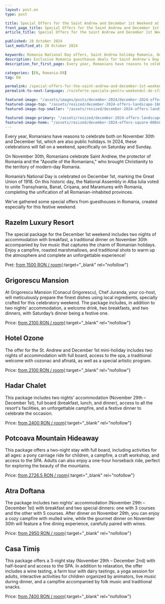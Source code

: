 ```yaml
---
layout: post.en
type: post

title: Special Offers for the Saint Andrew and December 1st Weekend at Guesthouses in Romania (2024) #up in browser, max 60 chars
front_page_title: Special Offers for the Saint Andrew and December 1st Weekend at Guesthouses in Romania (2024) #shows on the front page
article_title: Special Offers for the Saint Andrew and December 1st Weekend at Guesthouses in Romania (2024) #shows on article page

published: 28 October 2024
last_modified_at: 28 October 2024

keywords: Romania National Day offers, Saint Andrew holiday Romania, December 1st mini-holiday, Romania guesthouse deals, Romania festive weekend packages, Grigorescu Mansion, Hotel Ozone, Hadar Chalet, Potcoava Mountain Hideaway, Atra Doftana, Casa Timiș holiday package.
description: Exclusive Romania guesthouse deals for Saint Andrew's Day and National Day on November 30–December 1, 2024. Celebrate with festive packages at top destinations, including gourmet meals, spa access, and unique experiences.  #max 160 chars
description_for_first_page: Every year, Romanians have reasons to celebrate both on November 30th and December 1st, which are also public holidays. In 2024, these celebrations will fall on a weekend, specifically on Saturday and Sunday.

categories: [EN, Romania-EN]
tag: EN

permalink: /special-offers-for-the-saint-andrew-and-december-1st-weekend/
permalink-to-next-language: /ro/oferte-speciale-pentru-weekendul-de-sfantul-andrei-si-1-decembrie/

featured-image: "/assets/images/posts/december-2024/december-2024-offers-landscape.webp" # full size, poate fi empty daca featured-image-top e empty
featured-image-top: "/assets/resized/december-2024-offers-landscape-1600x900.webp" # prima poza din articol, poate fi empty
featured-image-top-smaller: "/assets/resized/december-2024-offers-landscape-800x450.webp" # 800

featured-image-primary: "/assets/resized/december-2024-offers-landscape-800x450.webp" # poza care apare pe prima pagina landscape
featured-image-home: "/assets/resized/december-2024-offers-square-800x800.webp" # poza care apare pe prima pagina square
---
```

Every year, Romanians have reasons to celebrate both on November 30th and December 1st, which are also public holidays. In 2024, these celebrations will fall on a weekend, specifically on Saturday and Sunday.

On November 30th, Romanians celebrate Saint Andrew, the protector of Romania and the "Apostle of the Romanians," who brought Christianity to the territory of modern-day Romania.

Romania’s National Day is celebrated on December 1st, marking the Great Union of 1918. On this historic day, the National Assembly in Alba Iulia voted to unite Transylvania, Banat, Crișana, and Maramureș with Romania, completing the unification of all Romanian-inhabited provinces.

We’ve gathered some special offers from guesthouses in Romania, created especially for this festive weekend.

## Razelm Luxury Resort

The special package for the December 1st weekend includes two nights of accommodation with breakfast, a traditional dinner on November 30th accompanied by live music that captures the charm of Romanian holidays. Enjoy a campfire, roasted marshmallows, and traditional shots to warm up the atmosphere and complete an unforgettable experience!

Preț: [from 1500 RON / room](https://razelmluxuryresort.ro/oferte-speciale/){:target="_blank" rel="nofollow"}

<div data-gyg-widget="auto" data-gyg-partner-id="HA6BSPM" data-gyg-cmp="1 decembrie si sfantul andrei"></div>

## Grigorescu Mansion

At Grigorescu Mansion (Conacul Grigorescu), Chef Juranda, your co-host, will meticulously prepare the finest dishes using local ingredients, specially crafted for this celebratory weekend. The package includes, in addition to two nights' accommodation, a welcome drink, two breakfasts, and two dinners, with Saturday’s dinner being a festive one.

Price: [from 2100 RON / room](https://conacul-grigorescu-terra-carpatica.pynbooking.direct/){:target="_blank" rel="nofollow"}

## Hotel Ozone

The offer for the St. Andrew and December 1st mini-holiday includes two nights of accommodation with full board, access to the spa, a traditional welcome with cozonac and afinată, as well as a special artistic program.

Price: [from 2100 RON / room](https://www.o3zone.ro/oferte-speciale/){:target="_blank" rel="nofollow"}

## Hadar Chalet

This package includes two nights' accommodation (November 29th – December 1st), full board (breakfast, lunch, and dinner), access to all the resort's facilities, an unforgettable campfire, and a festive dinner to celebrate the occasion.

Price: [from 2400 RON / room](https://hadarchalet.ro/){:target="_blank" rel="nofollow"}

## Potcoava Mountain Hideaway

This package offers a two-night stay with full board, including activities for all ages: a pony carriage ride for children, a campfire, a craft workshop, and access to the SPA. Adults can also enjoy a one-hour horseback ride, perfect for exploring the beauty of the mountains.

Price: [from 2726.5 RON / room](https://potcoava.ro/pachete-de-vacanta/){:target="_blank" rel="nofollow"}

## Atra Doftana

The package includes two nights' accommodation (November 29th – December 1st) with breakfast and two special dinners: one with 3 courses and the other with 5 courses. After dinner on November 29th, you can enjoy a cozy campfire with mulled wine, while the gourmet dinner on November 30th will feature a fine dining experience, carefully paired with wines.

Price: [from 2950 RON / room](https://atradoftana.ro){:target="_blank" rel="nofollow"}

## Casa Timiș

This package offers a 3-night stay (November 29th – December 2nd) with half-board and access to the SPA. In addition to relaxation, the offer includes a wine tasting, a farm tour with dairy tastings, a yoga session for adults, interactive activities for children organized by animators, live music during dinner, and a campfire accompanied by folk music and traditional snacks.

Price: [from 7400 RON / room](https://casatimis.ro){:target="_blank" rel="nofollow"}

<div data-gyg-widget="auto" data-gyg-partner-id="HA6BSPM" data-gyg-cmp="1 decembrie si sfantul andrei"></div>